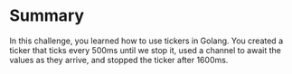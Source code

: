 # Summary

In this challenge, you learned how to use tickers in Golang. You created a ticker that ticks every 500ms until we stop it, used a channel to await the values as they arrive, and stopped the ticker after 1600ms.

